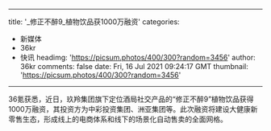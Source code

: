 
---
title: '_修正不醉9_植物饮品获1000万融资'
categories: 
 - 新媒体
 - 36kr
 - 快讯
headimg: 'https://picsum.photos/400/300?random=3456'
author: 36kr
comments: false
date: Fri, 16 Jul 2021 09:24:17 GMT
thumbnail: 'https://picsum.photos/400/300?random=3456'
---

<div>   
36氪获悉，近日，玖羚集团旗下定位酒局社交产品的“修正不醉9”植物饮品获得1000万融资，其投资方为中彩投资集团、洲亚集团等。此次融资将建设大健康新零售生态，形成线上的电商体系和线下的场景化自动售卖的全面网格。  
</div>
            